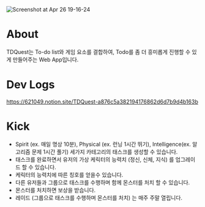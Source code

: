 ![Screenshot at Apr 26 19-16-24](https://user-images.githubusercontent.com/50979090/165243589-1e7d1879-d8b8-4c9f-897d-5be0d7542b7a.png)


# About
TDQuest는 To-do list와 게임 요소를 결합하여, Todo를 좀 더 흥미롭게 진행할 수 있게 만들어주는 Web App입니다.

# Dev Logs
https://621049.notion.site/TDQuest-a876c5a382194176862d6d7b9d4b163b

# Kick
- Spirit (ex. 매일 명상 10분), Physical (ex. 런닝 1시간 뛰기), Intelligence(ex. 알고리즘 문제 1시간 풀기) 세가지 카테고리의 태스크를 생성할 수 있습니다.
- 태스크를 완료하면서 유저의 가상 케릭터의 능력치 (정신, 신체, 지식) 를 업그레이드 할 수 있습니다.
- 케릭터의 능력치에 따른 칭호를 얻을수 있습니다.
- 다른 유저들과 그룹으로 태스크를 수행하며 함께 몬스터를 처치 할 수 있습니다.
- 몬스터를 처치하면 보상을 받습니다.
- 레이드 (그룹으로 태스크를 수행하며 몬스터를 처치) 는 매주 주말 열립니다.
